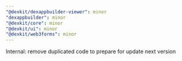 ```yaml
---
"@dexkit/dexappbuilder-viewer": minor
"dexappbuilder": minor
"@dexkit/core": minor
"@dexkit/ui": minor
"@dexkit/web3forms": minor
---
```


Internal: remove duplicated code to prepare for update next version
